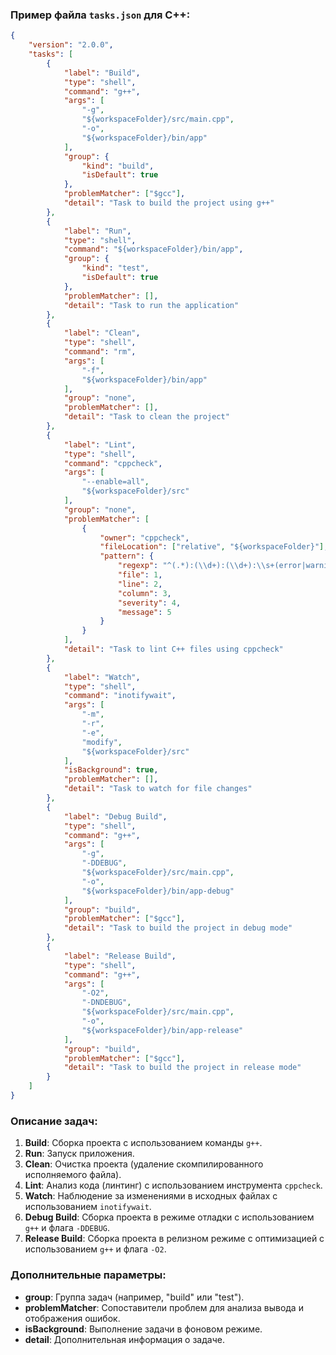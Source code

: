 ### Пример файла `tasks.json` для C++:

```json
{
    "version": "2.0.0",
    "tasks": [
        {
            "label": "Build",
            "type": "shell",
            "command": "g++",
            "args": [
                "-g",
                "${workspaceFolder}/src/main.cpp",
                "-o",
                "${workspaceFolder}/bin/app"
            ],
            "group": {
                "kind": "build",
                "isDefault": true
            },
            "problemMatcher": ["$gcc"],
            "detail": "Task to build the project using g++"
        },
        {
            "label": "Run",
            "type": "shell",
            "command": "${workspaceFolder}/bin/app",
            "group": {
                "kind": "test",
                "isDefault": true
            },
            "problemMatcher": [],
            "detail": "Task to run the application"
        },
        {
            "label": "Clean",
            "type": "shell",
            "command": "rm",
            "args": [
                "-f",
                "${workspaceFolder}/bin/app"
            ],
            "group": "none",
            "problemMatcher": [],
            "detail": "Task to clean the project"
        },
        {
            "label": "Lint",
            "type": "shell",
            "command": "cppcheck",
            "args": [
                "--enable=all",
                "${workspaceFolder}/src"
            ],
            "group": "none",
            "problemMatcher": [
                {
                    "owner": "cppcheck",
                    "fileLocation": ["relative", "${workspaceFolder}"],
                    "pattern": {
                        "regexp": "^(.*):(\\d+):(\\d+):\\s+(error|warning|style):\\s+(.*)$",
                        "file": 1,
                        "line": 2,
                        "column": 3,
                        "severity": 4,
                        "message": 5
                    }
                }
            ],
            "detail": "Task to lint C++ files using cppcheck"
        },
        {
            "label": "Watch",
            "type": "shell",
            "command": "inotifywait",
            "args": [
                "-m",
                "-r",
                "-e",
                "modify",
                "${workspaceFolder}/src"
            ],
            "isBackground": true,
            "problemMatcher": [],
            "detail": "Task to watch for file changes"
        },
        {
            "label": "Debug Build",
            "type": "shell",
            "command": "g++",
            "args": [
                "-g",
                "-DDEBUG",
                "${workspaceFolder}/src/main.cpp",
                "-o",
                "${workspaceFolder}/bin/app-debug"
            ],
            "group": "build",
            "problemMatcher": ["$gcc"],
            "detail": "Task to build the project in debug mode"
        },
        {
            "label": "Release Build",
            "type": "shell",
            "command": "g++",
            "args": [
                "-O2",
                "-DNDEBUG",
                "${workspaceFolder}/src/main.cpp",
                "-o",
                "${workspaceFolder}/bin/app-release"
            ],
            "group": "build",
            "problemMatcher": ["$gcc"],
            "detail": "Task to build the project in release mode"
        }
    ]
}
```

### Описание задач:

1. **Build**: Сборка проекта с использованием команды `g++`.
2. **Run**: Запуск приложения.
3. **Clean**: Очистка проекта (удаление скомпилированного исполняемого файла).
4. **Lint**: Анализ кода (линтинг) с использованием инструмента `cppcheck`.
5. **Watch**: Наблюдение за изменениями в исходных файлах с использованием `inotifywait`.
6. **Debug Build**: Сборка проекта в режиме отладки с использованием `g++` и флага `-DDEBUG`.
7. **Release Build**: Сборка проекта в релизном режиме с оптимизацией с использованием `g++` и флага `-O2`.

### Дополнительные параметры:

- **group**: Группа задач (например, "build" или "test").
- **problemMatcher**: Сопоставители проблем для анализа вывода и отображения ошибок.
- **isBackground**: Выполнение задачи в фоновом режиме.
- **detail**: Дополнительная информация о задаче.